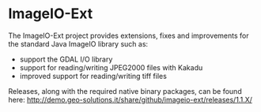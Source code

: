 ImageIO-Ext
===========

The ImageIO-Ext project provides extensions, fixes and improvements for the standard Java ImageIO library such as:
 * support the GDAL I/O library
 * support for reading/writing JPEG2000 files with Kakadu
 * improved support for reading/writing tiff files

Releases, along with the required native binary packages, can be found here: http://demo.geo-solutions.it/share/github/imageio-ext/releases/1.1.X/
